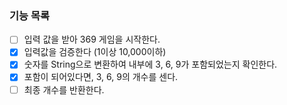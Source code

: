 ### 기능 목록
- [ ] 입력 값을 받아 369 게임을 시작한다.
- [X] 입력값을 검증한다 (1이상 10,000이하)
- [X] 숫자를 String으로 변환하여 내부에 3, 6, 9가 포함되었는지 확인한다.
- [X] 포함이 되어있다면, 3, 6, 9의 개수를 센다.
- [ ] 최종 개수를 반환한다.